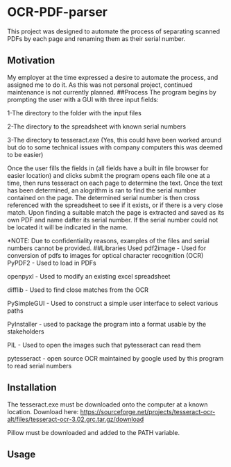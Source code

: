 # OCR-PDF-parser
This project was designed to automate the process of separating scanned PDFs by each page and renaming them as their serial number.
## Motivation
My employer at the time expressed a desire to automate the process, and assigned me to do it. As this was not personal project, continued maintenance is not currently planned.
##Process
The program begins by prompting the user with a GUI with three input fields:

1-The directory to the folder with the input files

2-The directory to the spreadsheet with known serial numbers

3-The directory to tesseract.exe (Yes, this could have been worked around but do to some technical issues with company computers this was deemed to be easier)

Once the user fills the fields in (all fields have a built in file browser for easier location) and clicks submit the program opens each file one at a time, then runs tesseract on each page to determine the text. Once the text has been determined, an alogrithm is ran to find the serial number contained on the page. The determined serial number is then cross referenced with the spreadsheet to see if it exists, or if there is a very close match. Upon finding a suitable match the page is extracted and saved as its own PDF and name dafter its serial number. If the serial number could not be located it will be indicated in the name.

*NOTE: Due to confidentiality reasons, examples of the files and serial numbers cannot be provided.
##Libraries Used
pdf2image - Used for conversion of pdfs to images for optical character recognition (OCR)
PyPDF2 - Used to load in PDFs

openpyxl - Used to modify an existing excel spreadsheet

difflib - Used to find close matches from the OCR

PySimpleGUI - Used to construct a simple user interface to select various paths

PyInstaller - used to package the program into a format usable by the stakeholders

PIL - Used to open the images such that pytesseract can read them

pytesseract - open source OCR maintained by google used by this program to read serial numbers


## Installation
The tesseract.exe must be downloaded onto the computer at a known location. Download here: https://sourceforge.net/projects/tesseract-ocr-alt/files/tesseract-ocr-3.02.grc.tar.gz/download

Pillow must be downloaded and added to the PATH variable.


## Usage


